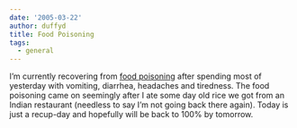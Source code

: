 ```yaml
---
date: '2005-03-22'
author: duffyd
title: Food Poisoning
tags:
  - general
---
```


I’m currently recovering from [food poisoning](https://href.li/?http://en.wikipedia.org/wiki/Food_poisoning) after spending most of yesterday with vomiting, diarrhea, headaches and tiredness. The food poisoning came on seemingly after I ate some day old rice we got from an Indian restaurant (needless to say I’m not going back there again). Today is just a recup-day and hopefully will be back to 100% by tomorrow.
